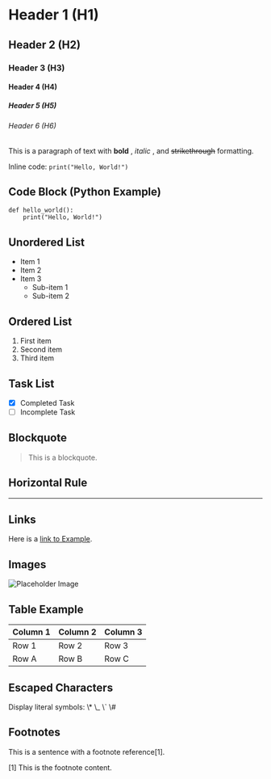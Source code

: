 # Header 1 (H1)

## Header 2 (H2)

### Header 3 (H3)

#### Header 4 (H4)

##### Header 5 (H5)

###### Header 6 (H6)

This is a paragraph of text with **bold** , _italic_ , and ~~strikethrough~~
formatting.

Inline code: `print("Hello, World!")`

## Code Block (Python Example)

    
    
    def hello_world():
        print("Hello, World!")
        

## Unordered List

  * Item 1
  * Item 2
  * Item 3
    * Sub-item 1
    * Sub-item 2

## Ordered List

  1. First item
  2. Second item
  3. Third item

## Task List

  * [x] Completed Task
  * [ ] Incomplete Task

## Blockquote

> This is a blockquote.

## Horizontal Rule

* * *

## Links

Here is a [link to Example](https://michaelninder.de).

## Images

![Placeholder Image](https://via.placeholder.com/150)

## Table Example

Column 1 | Column 2 | Column 3  
---|---|---  
Row 1 | Row 2 | Row 3  
Row A | Row B | Row C  
  
## Escaped Characters

Display literal symbols: \\* \\_ \\` \\#

## Footnotes

This is a sentence with a footnote reference[1].

[1] This is the footnote content.

